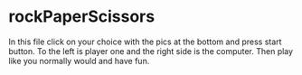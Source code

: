 # rockPaperScissors

In this file click on your choice with the pics at the bottom and press start button.  To the left is player one and the right side is the computer. Then play like you normally would and have fun. 
